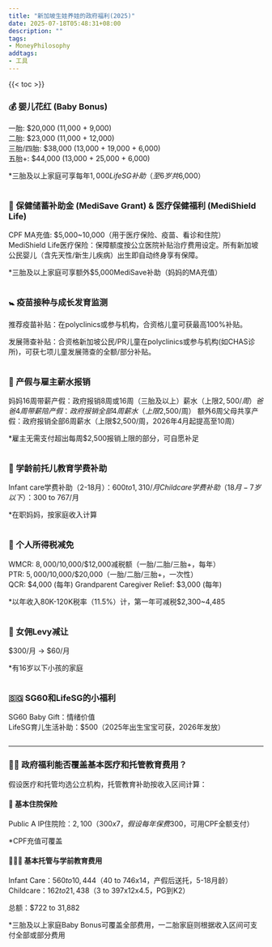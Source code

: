 ```yaml
---
title: "新加坡生娃养娃的政府福利(2025)"
date: 2025-07-18T05:48:31+08:00
description: ""
tags: 
- MoneyPhilosophy
addtags:
- 工具
---
```


{{< toc >}}

### 💰 婴儿花红 (Baby Bonus)

一胎: $20,000 (11,000 + 9,000)  
二胎: $23,000 (11,000 + 12,000)  
三胎/四胎: $38,000 (13,000 + 19,000 + 6,000)  
五胎+: $44,000 (13,000 + 25,000 + 6,000)  

*三胎及以上家庭可享每年$1,000LifeSG补助（至6岁共$6,000）

<div>
    <span class="image fit" style="max-width: 600px;"><img src="https://s3.ap-southeast-1.amazonaws.com/littlecheesecake.me/money.sense/gov-benefit-newborn-2025/benefit-newborn-1.png" alt="" /></span>
</div>

### 🏥 保健储蓄补助金 (MediSave Grant) & 医疗保健福利 (MediShield Life)

CPF MA充值: $5,000~10,000（用于医疗保险、疫苗、看诊和住院）  
MediShield Life医疗保险：保障额度按公立医院补贴治疗费用设定。所有新加坡公民婴儿（含先天性/新生儿疾病）出生即自动终身享有保障。

*三胎及以上家庭可享额外$5,000MediSave补助（妈妈的MA充值）

<div>
    <span class="image fit" style="max-width: 600px;"><img src="https://s3.ap-southeast-1.amazonaws.com/littlecheesecake.me/money.sense/gov-benefit-newborn-2025/benefit-newborn-2.png" alt="" /></span>
</div>

### 🚼 疫苗接种与成长发育监测

推荐疫苗补贴：在polyclinics或参与机构，合资格儿童可获最高100%补贴。  

发展筛查补贴：合资格新加坡公民/PR儿童在polyclinics或参与机构(如CHAS诊所)，可获七项儿童发展筛查的全额/部分补贴。

<div>
    <span class="image fit" style="max-width: 600px;"><img src="https://s3.ap-southeast-1.amazonaws.com/littlecheesecake.me/money.sense/gov-benefit-newborn-2025/benefit-newborn-3.png" alt="" /></span>
</div>

### 🍼 产假与雇主薪水报销

妈妈16周带薪产假：政府报销8周或16周（三胎及以上）薪水（上限$2,500/周） 
爸爸4周带薪陪产假：政府报销全部4周薪水（上限$2,500/周） 
额外6周父母共享产假：政府报销全部6周薪水（上限$2,500/周，2026年4月起提高至10周）

*雇主无需支付超出每周$2,500报销上限的部分，可自愿补足

<div>
    <span class="image fit" style="max-width: 600px;"><img src="https://s3.ap-southeast-1.amazonaws.com/littlecheesecake.me/money.sense/gov-benefit-newborn-2025/benefit-newborn-4.png" alt="" /></span>
</div>

### 🏫 学龄前托儿教育学费补助

Infant care学费补助（2-18月）：$600 to 1,310/月  
Childcare学费补助（18月-7岁以下）：$300 to 767/月  

*在职妈妈，按家庭收入计算

<div>
    <span class="image fit" style="max-width: 600px;"><img src="https://s3.ap-southeast-1.amazonaws.com/littlecheesecake.me/money.sense/gov-benefit-newborn-2025/benefit-newborn-5.png" alt="" /></span>
</div>

### 📑 个人所得税减免

WMCR: $8,000/$10,000/$12,000减税额（一胎/二胎/三胎+，每年）  
PTR: $5,000/$10,000/$20,000（一胎/二胎/三胎+，一次性）  
QCR: $4,000 (每年)
Grandparent Caregiver Relief: $3,000 (每年)

*以年收入80K-120K税率（11.5%）计，第一年可减税$2,300~4,485

<div>
    <span class="image fit" style="max-width: 600px;"><img src="https://s3.ap-southeast-1.amazonaws.com/littlecheesecake.me/money.sense/gov-benefit-newborn-2025/benefit-newborn-6.png" alt="" /></span>
</div>

### 🧹 女佣Levy减让

$300/月 → $60/月  

*有16岁以下小孩的家庭

<div>
    <span class="image fit" style="max-width: 600px;"><img src="https://s3.ap-southeast-1.amazonaws.com/littlecheesecake.me/money.sense/gov-benefit-newborn-2025/benefit-newborn-7.png" alt="" /></span>
</div>

### 🇸🇬 SG60和LifeSG的小福利

SG60 Baby Gift：情绪价值  
LifeSG育儿生活补助：$500（2025年出生宝宝可获，2026年发放）

<div>
    <span class="image fit" style="max-width: 600px;"><img src="https://s3.ap-southeast-1.amazonaws.com/littlecheesecake.me/money.sense/gov-benefit-newborn-2025/benefit-newborn-8.png" alt="" /></span>
</div>

---

### 🙋🏻 政府福利能否覆盖基本医疗和托管教育费用？

假设医疗和托管均选公立机构，托管教育补助按收入区间计算：

#### 🏥 基本住院保险

Public A IP住院险：$2,100（300x7，假设每年保费$300，可用CPF全额支付）

*CPF充值可覆盖

#### 👩🏼‍🍼 基本托管与学前教育费用

Infant Care：$560 to 10,444（$40 to 746x14，产假后送托，5-18月龄）  
Childcare：$162 to 21,438（$3 to 397x12x4.5，PG到K2）

总额：$722 to 31,882

*三胎及以上家庭Baby Bonus可覆盖全部费用，一二胎家庭则根据收入区间可支付全部或部分费用
